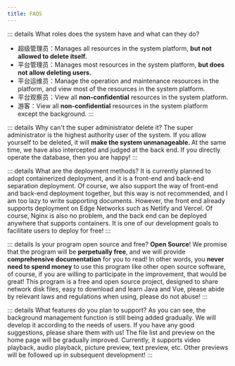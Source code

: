 ```yaml
---
title: FAQS
---
```


::: details What roles does the system have and what can they do?
- 超级管理员：Manages all resources in the system platform, <b>but not allowed to delete itself. </b>
- 平台管理员：Manages most resources in the system platform, <b>but does not allow deleting users. </b>
- 平台运维员：Manage the operation and maintenance resources in the platform, and view most of the resources in the system platform.
- 平台观察员：View all <b>non-confidential</b> resources in the system platform.
- 游客：View all <b>non-confidential</b> resources in the system platform except the background.
:::

::: details Why can't the super administrator delete it?
The super administrator is the highest authority user of the system. If you allow yourself to be deleted, it will <b>make the system unmanageable. </b> At the same time, we have also intercepted and judged at the back end. 
If you directly operate the database, then you are happy!
:::

::: details What are the deployment methods?
It is currently planned to adopt containerized deployment, and it is a front-end and back-end separation deployment. 
Of course, we also support the way of front-end and back-end deployment together, but this way is not recommended, and I am too lazy to write supporting documents.
However, the front end already supports deployment on Edge Networks such as Netlify and Vercel. Of course, Nginx is also no problem, and the back end can be deployed anywhere that supports containers. 
It is one of our development goals to facilitate users to deploy for free!
:::

::: details Is your program open source and free?
<b>Open Source</b>! We promise that the program will be <b>perpetually free</b>, and we will provide <b>comprehensive documentation</b> for you to read!
In other words, you <b>never need to spend money</b> to use this program like other open source software, of course, if you are willing to participate in the improvement, that would be great!
This program is a free and open source project, designed to share network disk files, easy to download and learn Java and Vue, please abide by relevant laws and regulations when using, please do not abuse!
:::

::: details What features do you plan to support?
As you can see, the background management function is still being added gradually. We will develop it according to the needs of users. If you have any good suggestions, please share them with us!
The file list and preview on the home page will be gradually improved. Currently, it supports video playback, audio playback, picture preview, text preview, etc. Other previews will be followed up in subsequent development!
:::
